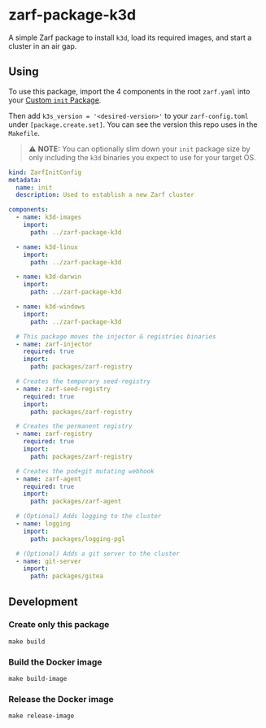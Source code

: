 # zarf-package-k3d

A simple Zarf package to install `k3d`, load its required images, and start a cluster in an air gap.

## Using

To use this package, import the 4 components in the root `zarf.yaml` into your [Custom `init` Package](https://docs.zarf.dev/docs/zarf-tutorials/custom-init-packages).

Then add `k3s_version = '<desired-version>'` to your `zarf-config.toml` under `[package.create.set]`.  You can see the version this repo uses in the `Makefile`. 

> ⚠️ **NOTE:** You can optionally slim down your `init` package size by only including the `k3d` binaries you expect to use for your target OS.

```yaml
kind: ZarfInitConfig
metadata:
  name: init
  description: Used to establish a new Zarf cluster

components:
  - name: k3d-images
    import:
      path: ../zarf-package-k3d

  - name: k3d-linux
    import:
      path: ../zarf-package-k3d

  - name: k3d-darwin
    import:
      path: ../zarf-package-k3d

  - name: k3d-windows
    import:
      path: ../zarf-package-k3d

  # This package moves the injector & registries binaries
  - name: zarf-injector
    required: true
    import:
      path: packages/zarf-registry

  # Creates the temporary seed-registry
  - name: zarf-seed-registry
    required: true
    import:
      path: packages/zarf-registry

  # Creates the permanent registry
  - name: zarf-registry
    required: true
    import:
      path: packages/zarf-registry

  # Creates the pod+git mutating webhook
  - name: zarf-agent
    required: true
    import:
      path: packages/zarf-agent

  # (Optional) Adds logging to the cluster
  - name: logging
    import:
      path: packages/logging-pgl

  # (Optional) Adds a git server to the cluster
  - name: git-server
    import:
      path: packages/gitea
```

## Development

### Create only this package

```
make build
```

### Build the Docker image

```
make build-image
```

### Release the Docker image

```
make release-image
```
